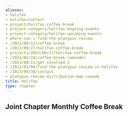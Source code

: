 ```yaml
---
aliases:
- halifax
- halifax/contact
- project/halifax-coffee-break
- project-category/halifax-ongoing-events
- project-category/halifax-upcoming-events
- where-can-i-find-the-platypus-review
- /2011/08/11/coffee-break
- /2013/09/27/halifax-coffee-break
- projects/2013/09/27/halifax-coffee-break
- /2015/02/24/coffee-break-reminder
- /2011/08/11/get-involved-2
- /2012/01/04/find-the-platypus-review-in-halifax
- /2013/09/30/contact
- platypus-review-distribution-map-canada
title: Halifax
type: chapter
---
```


## Joint Chapter Monthly Coffee Break

<!--
---
title: Where Can I Find the Platypus Review?
---

## Universities


## Dalhousie University

NSPIRG Office Dalhousie Student Union Building, Room 314

Racks in the Courtyard of Dalhousie Killiam Library


## Nova Scotia College of Art and Design

Literature racks outside SUNSCAD office

Port Campus Entrance


## University of King's College
Entrance, King's University Library
Outside Prince Dining Hall


## Other

## Coburg Coffee
6085 Coburg Rd


## Dee Dee's Ice Cream
5668 Cornwallis Street

-->
